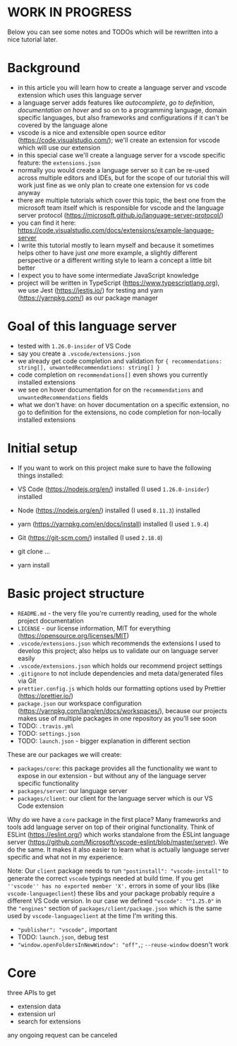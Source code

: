 # WORK IN PROGRESS

Below you can see some notes and TODOs which will be rewritten into a nice tutorial later.

# Background

- in this article you will learn how to create a language server and vscode extension which uses this language server
- a language server adds features like _autocomplete_, _go to definition_, _documentation on hover_ and so on to a programming language, domain specific languages, but also frameworks and configurations if it can't be covered by the language alone
- vscode is a nice and extensible open source editor (https://code.visualstudio.com/); we'll create an extension for vscode which will use our extension
- in this special case we'll create a language server for a vscode specific feature: the `extensions.json`
- normally you would create a language server so it can be re-used across multiple editors and IDEs, but for the scope of our tutorial this will work just fine as we only plan to create one extension for vs code anyway
- there are multiple tutorials which cover this topic, the best one from the microsoft team itself which is responsible for vscode and the language server protocol (https://microsoft.github.io/language-server-protocol/)
- you can find it here: https://code.visualstudio.com/docs/extensions/example-language-server
- I write this tutorial mostly to learn myself and because it sometimes helps other to have just _one_ more example, a slightly different perspective or a different writing style to learn a concept a little bit better
- I expect you to have some intermediate JavaScript knowledge
- project will be written in TypeScript (https://www.typescriptlang.org), we use Jest (https://jestjs.io/) for testing and yarn (https://yarnpkg.com/) as our package manager

# Goal of this language server

- tested with `1.26.0-insider` of VS Code
- say you create a `.vscode/extensions.json`
- we already get code completion and validation for `{ recommendations: string[], unwantedRecommendations: string[] }`
- code completion on `recommendations[]` even shows you currently installed extensions
- we see on hover documentation for on the `recommendations` and `unwantedRecommendations` fields
- what we don't have: on hover documentation on a specific extension, no go to definition for the extensions, no code completion for non-locally installed extensions

# Initial setup

- If you want to work on this project make sure to have the following things installed:
- VS Code (https://nodejs.org/en/) installed (I used `1.26.0-insider`) installed
- Node (https://nodejs.org/en/) installed (I used `8.11.3`) installed
- yarn (https://yarnpkg.com/en/docs/install) installed (I used `1.9.4`)
- Git (https://git-scm.com/) installed (I used `2.18.0`)

- git clone ...
- yarn install

# Basic project structure

- `README.md` - the very file you're currently reading, used for the whole project documentation
- `LICENSE` - our license information, MIT for everything (https://opensource.org/licenses/MIT)
- `.vscode/extensions.json` which recommends the extensions I used to develop this project; also helps us to validate our on language server easily
- `.vscode/extensions.json` which holds our recommend project settings
- `.gitignore` to not include dependencies and meta data/generated files via Git
- `prettier.config.js` which holds our formatting options used by Prettier (https://prettier.io/)
- `package.json` our workspace configuration (https://yarnpkg.com/lang/en/docs/workspaces/), because our projects makes use of multiple packages in one repository as you'll see soon
- TODO: `.travis.yml`
- TODO: `settings.json`
- TODO: `launch.json` - bigger explanation in different section

These are our packages we will create:

- `packages/core`: this package provides all the functionality we want to expose in our extension - but without any of the language server specific functionality
- `packages/server`: our language server
- `packages/client`: our client for the language server which is our VS Code extension

Why do we have a `core` package in the first place? Many frameworks and tools add language server on top of their original functionality. Think of ESLint (https://eslint.org/) which works standalone from the ESLint language server (https://github.com/Microsoft/vscode-eslint/blob/master/server). We do the same. It makes it also easier to learn what is actually language server specific and what not in my experience.

Note: Our `client` package needs to run `"postinstall": "vscode-install"` to generate the correct `vscode` typings needed at build time. If you get `''vscode'' has no exported member 'X'.` errors in some of your libs (like `vscode-languageclient`) these libs and your package probably require a different VS Code version. In our case we defined `"vscode": "^1.25.0"` in the `"engines"` section of `packages/client/package.json` which is the same used by `vscode-languageclient` at the time I'm writing this.

- `"publisher": "vscode",` important
- TODO: `launch.json`, debug test
- `"window.openFoldersInNewWindow": "off",`; `--reuse-window` doesn't work

# Core

three APIs to get

- extension data
- extension url
- search for extensions

any ongoing request can be canceled
